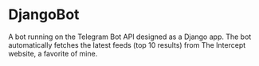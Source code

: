 # DjangoBot
A bot running on the Telegram Bot API designed as a Django app. The bot automatically fetches the latest feeds (top 10 results) 
from The Intercept website, a favorite of mine.

